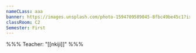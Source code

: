 ```yaml
---
nameCLass: aaa
banner: https://images.unsplash.com/photo-1594709589045-8fbc49be45c1?ixlib=rb-1.2.1&q=85&fm=jpg&crop=entropy&cs=srgb&w=2400
classRoom: C2
Semester: First
---
```

%%%
Teacher: "[[nkiji]]"
%%%


### 
